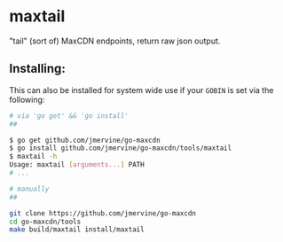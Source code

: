 maxtail
=======

"tail" (sort of) MaxCDN endpoints, return raw json output.

Installing:
-----------

This can also be installed for system wide use if your `GOBIN` is set via the following:

```bash
# via 'go get' && 'go install'
##

$ go get github.com/jmervine/go-maxcdn
$ go install github.com/jmervine/go-maxcdn/tools/maxtail
$ maxtail -h
Usage: maxtail [arguments...] PATH
# ...

# manually
##

git clone https://github.com/jmervine/go-maxcdn
cd go-maxcdn/tools
make build/maxtail install/maxtail
```
